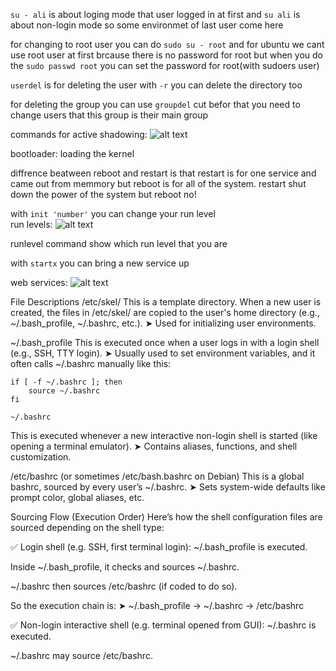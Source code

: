 `su - ali` is about loging mode that user logged in at first and `su ali` is about non-login mode so some environmet of last user come here

for changing to root user you can do `sudo su - root` and for ubuntu we cant use root user at first brcause there is no password for root but when you do the `sudo passwd root` you can set the password for root(with sudoers user)

`userdel` is for deleting the user
with `-r` you can delete the directory too

for deleting the group you can use `groupdel` cut befor that you need to change users that this group is their main group

commands for active shadowing:
![alt text](assets/image25.png)

bootloader: loading the kernel

diffrence beatween reboot and restart is that restart is for one service and came out from memmory but reboot is for all of the system.
restart shut down the power of the system but reboot no!

with `init 'number'` you can change your run level   
run levels:
![alt text](assets/image26.png)

runlevel command show which run level that you are

with `startx` you can bring a new service up 

web services:
![alt text](assets/image27.png)


File Descriptions
/etc/skel/
This is a template directory. When a new user is created, the files in /etc/skel/ are copied to the user's home directory (e.g., ~/.bash_profile, ~/.bashrc, etc.).
➤ Used for initializing user environments.

~/.bash_profile
This is executed once when a user logs in with a login shell (e.g., SSH, TTY login).
➤ Usually used to set environment variables, and it often calls ~/.bashrc manually like this:
```
if [ -f ~/.bashrc ]; then
    source ~/.bashrc
fi
```
```
~/.bashrc
```
This is executed whenever a new interactive non-login shell is started (like opening a terminal emulator).
➤ Contains aliases, functions, and shell customization.

/etc/bashrc (or sometimes /etc/bash.bashrc on Debian)
This is a global bashrc, sourced by every user’s ~/.bashrc.
➤ Sets system-wide defaults like prompt color, global aliases, etc.


Sourcing Flow (Execution Order)
Here’s how the shell configuration files are sourced depending on the shell type:

✅ Login shell (e.g. SSH, first terminal login):
~/.bash_profile is executed.

Inside ~/.bash_profile, it checks and sources ~/.bashrc.

~/.bashrc then sources /etc/bashrc (if coded to do so).

So the execution chain is:
➤ ~/.bash_profile → ~/.bashrc → /etc/bashrc

✅ Non-login interactive shell (e.g. terminal opened from GUI):
~/.bashrc is executed.

~/.bashrc may source /etc/bashrc.
